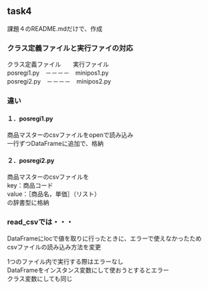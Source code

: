 ## task4
課題４のREADME.mdだけで、作成

### クラス定義ファイルと実行ファイの対応
 クラス定義ファイル　　実行ファイル  
 posregi1.py　－－－－　minipos1.py  
 posregi2.py　－－－－　minipos2.py  



### 違い
#### １．posregi1.py
商品マスターのcsvファイルをopenで読み込み  
一行ずつDataFrameに追加で、格納

#### ２．posregi2.py
商品マスターのcsvファイルを  
key：商品コード  
value：［商品名，単価］（リスト）  
の辞書型に格納

### read_csvでは・・・  


DataFrameにlocで値を取りに行ったときに、エラーで使えなかったため  
csvファイルの読み込み方法を変更  


1つのファイル内で実行する際はエラーなし  
DataFrameをインスタンス変数にして使おうとするとエラー  
クラス変数にしても同じ

